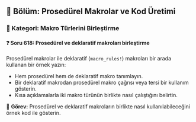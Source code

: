 ## 📘 Bölüm: Prosedürel Makrolar ve Kod Üretimi  
### 🔹 Kategori: Makro Türlerini Birleştirme  
#### ❓ Soru 618: Prosedürel ve deklaratif makroları birleştirme

Prosedürel makrolar ile deklaratif (`macro_rules!`) makroları bir arada kullanan bir örnek yazın:

- Hem prosedürel hem de deklaratif makro tanımlayın.
- Bir deklaratif makrodan prosedürel makro çağrısı veya tersi bir kullanım gösterin.
- Kısa açıklamalarla iki makro türünün birlikte nasıl çalıştığını belirtin.

🔧 **Görev:** Prosedürel ve deklaratif makroların birlikte nasıl kullanılabileceğini örnek kod ile gösterin.
